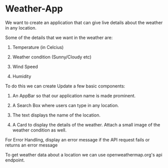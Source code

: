 # Weather-App

We want to create an application that can give live details about the weather in any location.

Some of the details that we want in the weather are:

1. Temperature (in Celcius)

2. Weather condition (Sunny/Cloudy etc)

3. Wind Speed

4. Humidity

To do this we can create Update a few basic components:

1. An AppBar so that our application name is made prominent.

2. A Search Box where users can type in any location.

3. The text displays the name of the location.

4. A Card to display the details of the weather. Attach a small image of the weather condition as well.

For Error Handling, display an error message if the API request fails or returns an error message

To get weather data about a location we can use openweathermap.org's api endpoint.
